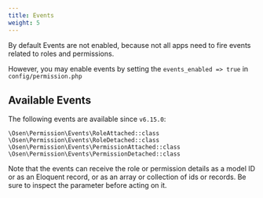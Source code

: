 ```yaml
---
title: Events
weight: 5
---
```


By default Events are not enabled, because not all apps need to fire events related to roles and permissions.

However, you may enable events by setting the `events_enabled => true` in `config/permission.php`

## Available Events

The following events are available since `v6.15.0`:

```
\Osen\Permission\Events\RoleAttached::class
\Osen\Permission\Events\RoleDetached::class
\Osen\Permission\Events\PermissionAttached::class
\Osen\Permission\Events\PermissionDetached::class
```
Note that the events can receive the role or permission details as a model ID or as an Eloquent record, or as an array or collection of ids or records. Be sure to inspect the parameter before acting on it.

